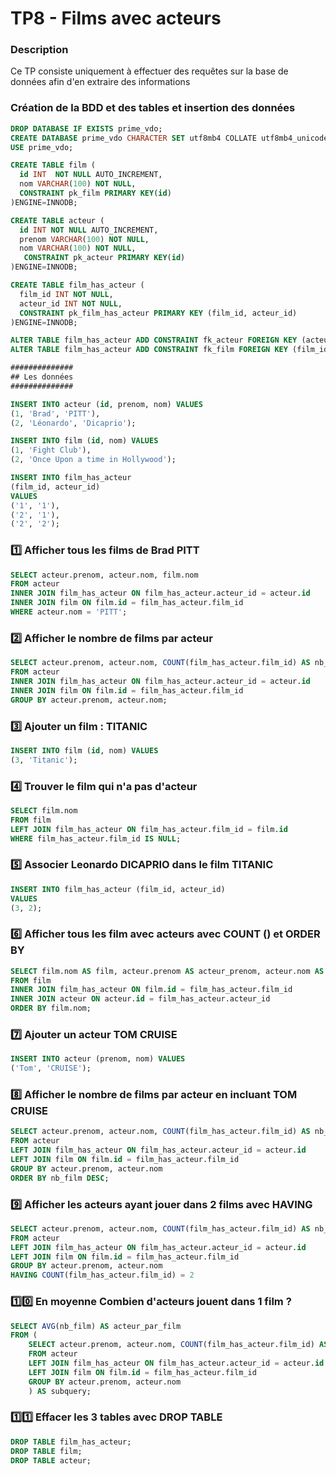 # TP8 - Films avec acteurs

### Description

Ce TP consiste uniquement à effectuer des requêtes sur la base de données afin d'en extraire des informations

### Création de la BDD et des tables et insertion des données

```sql
DROP DATABASE IF EXISTS prime_vdo;
CREATE DATABASE prime_vdo CHARACTER SET utf8mb4 COLLATE utf8mb4_unicode_ci;
USE prime_vdo;

CREATE TABLE film (
  id INT  NOT NULL AUTO_INCREMENT,
  nom VARCHAR(100) NOT NULL,
  CONSTRAINT pk_film PRIMARY KEY(id)
)ENGINE=INNODB;

CREATE TABLE acteur (
  id INT NOT NULL AUTO_INCREMENT,
  prenom VARCHAR(100) NOT NULL,
  nom VARCHAR(100) NOT NULL,
   CONSTRAINT pk_acteur PRIMARY KEY(id)
)ENGINE=INNODB;

CREATE TABLE film_has_acteur (
  film_id INT NOT NULL,
  acteur_id INT NOT NULL,
  CONSTRAINT pk_film_has_acteur PRIMARY KEY (film_id, acteur_id)
)ENGINE=INNODB;

ALTER TABLE film_has_acteur ADD CONSTRAINT fk_acteur FOREIGN KEY (acteur_id) REFERENCES acteur (id);
ALTER TABLE film_has_acteur ADD CONSTRAINT fk_film FOREIGN KEY (film_id) REFERENCES film (id);

##############
## Les données
##############

INSERT INTO acteur (id, prenom, nom) VALUES
(1, 'Brad', 'PITT'),
(2, 'Léonardo', 'Dicaprio');

INSERT INTO film (id, nom) VALUES
(1, 'Fight Club'),
(2, 'Once Upon a time in Hollywood');

INSERT INTO film_has_acteur
(film_id, acteur_id)
VALUES
('1', '1'),
('2', '1'),
('2', '2');
```

### 1️⃣ Afficher tous les films de Brad PITT

```sql
SELECT acteur.prenom, acteur.nom, film.nom
FROM acteur
INNER JOIN film_has_acteur ON film_has_acteur.acteur_id = acteur.id
INNER JOIN film ON film.id = film_has_acteur.film_id
WHERE acteur.nom = 'PITT';
```

### 2️⃣ Afficher le nombre de films par acteur

```sql
SELECT acteur.prenom, acteur.nom, COUNT(film_has_acteur.film_id) AS nb_film
FROM acteur
INNER JOIN film_has_acteur ON film_has_acteur.acteur_id = acteur.id
INNER JOIN film ON film.id = film_has_acteur.film_id
GROUP BY acteur.prenom, acteur.nom;
```

### 3️⃣ Ajouter un film : TITANIC

```sql
INSERT INTO film (id, nom) VALUES
(3, 'Titanic');
```

### 4️⃣ Trouver le film qui n'a pas d'acteur

```sql
SELECT film.nom
FROM film
LEFT JOIN film_has_acteur ON film_has_acteur.film_id = film.id
WHERE film_has_acteur.film_id IS NULL;
```

### 5️⃣ Associer Leonardo DICAPRIO dans le film TITANIC

```sql
INSERT INTO film_has_acteur (film_id, acteur_id)
VALUES
(3, 2);
```

### 6️⃣ Afficher tous les film avec acteurs avec COUNT () et ORDER BY

```sql
SELECT film.nom AS film, acteur.prenom AS acteur_prenom, acteur.nom AS acteur_nom
FROM film
INNER JOIN film_has_acteur ON film.id = film_has_acteur.film_id
INNER JOIN acteur ON acteur.id = film_has_acteur.acteur_id
ORDER BY film.nom;
```

### 7️⃣ Ajouter un acteur TOM CRUISE

```sql
INSERT INTO acteur (prenom, nom) VALUES
('Tom', 'CRUISE');
```

### 8️⃣ Afficher le nombre de films par acteur en incluant TOM CRUISE

```sql
SELECT acteur.prenom, acteur.nom, COUNT(film_has_acteur.film_id) AS nb_film
FROM acteur
LEFT JOIN film_has_acteur ON film_has_acteur.acteur_id = acteur.id
LEFT JOIN film ON film.id = film_has_acteur.film_id
GROUP BY acteur.prenom, acteur.nom
ORDER BY nb_film DESC;
```

### 9️⃣ Afficher les acteurs ayant jouer dans 2 films avec HAVING

```sql
SELECT acteur.prenom, acteur.nom, COUNT(film_has_acteur.film_id) AS nb_film
FROM acteur
LEFT JOIN film_has_acteur ON film_has_acteur.acteur_id = acteur.id
LEFT JOIN film ON film.id = film_has_acteur.film_id
GROUP BY acteur.prenom, acteur.nom
HAVING COUNT(film_has_acteur.film_id) = 2
```

### 1️⃣0️⃣ En moyenne Combien d'acteurs jouent dans 1 film ?

```sql
SELECT AVG(nb_film) AS acteur_par_film
FROM (
    SELECT acteur.prenom, acteur.nom, COUNT(film_has_acteur.film_id) AS nb_film
    FROM acteur
    LEFT JOIN film_has_acteur ON film_has_acteur.acteur_id = acteur.id
    LEFT JOIN film ON film.id = film_has_acteur.film_id
    GROUP BY acteur.prenom, acteur.nom
    ) AS subquery;
```

### 1️⃣1️⃣ Effacer les 3 tables avec DROP TABLE

```sql
DROP TABLE film_has_acteur;
DROP TABLE film;
DROP TABLE acteur;
```
